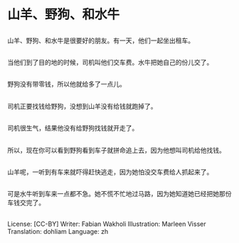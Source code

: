 # 山羊、野狗、和水牛

##
山羊、野狗、和水牛是很要好的朋友。有一天，他们一起坐出租车。

##
当他们到了目的地的时候，司机叫他们交车费。水牛把她自己的份儿交了。

##
野狗没有带零钱，所以他就给多了一点儿。

##
司机正要找钱给野狗，没想到山羊没有给钱就跑掉了。

##
司机很生气，结果他没有给野狗找钱就开走了。

##
所以，现在你可以看到野狗看到车子就拼命追上去，因为他想叫司机给他找钱。

##
山羊呢，一听到有车来就吓得赶快逃走，因为她怕没交车费给人抓起来了。

##
可是水牛听到车来一点都不急。她不慌不忙地过马路，因为她知道她已经把她那份车钱交完了。

##
License: [CC-BY]
Writer: Fabian Wakholi
Illustration: Marleen Visser
Translation: dohliam
Language: zh

